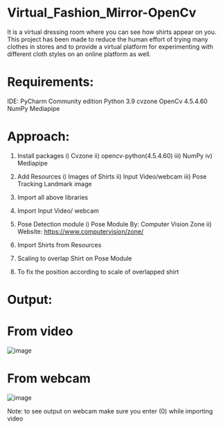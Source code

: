 # Virtual_Fashion_Mirror-OpenCv

It is a virtual dressing room where you can see how shirts appear on you. This project has been made to reduce the human effort of trying many clothes in stores and to provide a virtual platform for experimenting with different cloth styles on an online platform as well.

# Requirements:
IDE: PyCharm Community edition
Python 3.9
cvzone
OpenCv 4.5.4.60
NumPy
Mediapipe
# Approach:
1.	 Install packages
i)	 Cvzone
ii)  opencv-python(4.5.4.60)
iii) NumPy
iv)	 Mediapipe

2.	Add Resources
i)	Images of Shirts
ii)	Input Video/webcam
iii) Pose Tracking Landmark image

3.	Import all above libraries

4.	Import Input Video/ webcam 

5.	Pose Detection module
i)	Pose Module By: Computer Vision Zone
ii)	Website: https://www.computervision/zone/

6.	Import Shirts from Resources

7.	Scaling to overlap Shirt on Pose Module

8.	To fix the position according to scale of overlapped shirt

# Output:
# From video     
![image](https://github.com/Sakshikadam80/Virtual_Fashion_Mirror-OpenCv/assets/91478993/fd5ae5e2-7375-4c3c-b1af-e8a6111c3b69)

# From webcam 
![image](https://github.com/Sakshikadam80/Virtual_Fashion_Mirror-OpenCv/assets/91478993/e5ef5705-c680-408c-ae57-d1bc2ece37eb)

Note: to see output on webcam make sure you enter (0) while importing video


